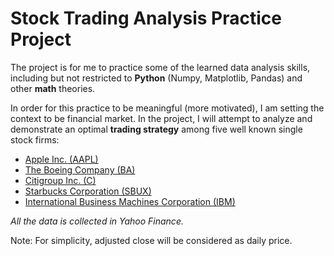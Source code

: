 # Stock Trading Analysis Practice Project

The project is for me to practice some of the learned data analysis skills, including but not restricted to **Python** (Numpy, Matplotlib, Pandas) and other **math** theories. 

In order for this practice to be meaningful (more motivated), I am setting the context to be financial market. 
In the project, I will attempt to analyze and demonstrate an optimal **trading strategy** among five well known single stock firms:

- [Apple Inc. (AAPL)](https://finance.yahoo.com/quote/AAPL/) 
- [The Boeing Company (BA)](https://finance.yahoo.com/quote/BA/) 
- [Citigroup Inc. (C)](https://finance.yahoo.com/quote/C/)
- [Starbucks Corporation (SBUX)](https://finance.yahoo.com/quote/SBUX/) 
- [International Business Machines Corporation (IBM)](https://finance.yahoo.com/quote/IBM/)

*All the data is collected in Yahoo Finance.*

Note:
For simplicity, adjusted close will be considered as daily price.